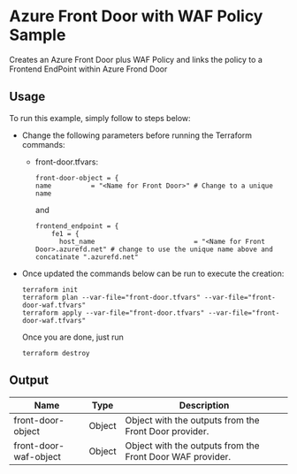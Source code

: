 # Azure Front Door with WAF Policy Sample

Creates an Azure Front Door plus WAF Policy and links the policy to a Frontend EndPoint within Azure Frond Door

## Usage

To run this example, simply follow to steps below: 

* Change the following parameters before running the Terraform commands:

  * front-door.tfvars:
    ```hcl
    front-door-object = {
    name          = "<Name for Front Door>" # Change to a unique name
    ```
    and 

    ```hcl
    frontend_endpoint = {
        fe1 = {
          host_name                         = "<Name for Front Door>.azurefd.net" # change to use the unique name above and concatinate ".azurefd.net"
    ```

* Once updated the commands below can be run to execute the creation:

  ```hcl
  terraform init
  terraform plan --var-file="front-door.tfvars" --var-file="front-door-waf.tfvars"
  terraform apply --var-file="front-door.tfvars" --var-file="front-door-waf.tfvars"
  ```

  Once you are done, just run 
  ```hcl
  terraform destroy
  ```

## Output

| Name | Type | Description | 
| -- | -- | -- | 
| front-door-object | Object | Object with the outputs from the Front Door provider. |
| front-door-waf-object | Object | Object with the outputs from the Front Door WAF provider. |

